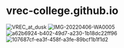 # vrec-college.github.io
![VREC_at_dusk](https://user-images.githubusercontent.com/103091328/162350518-a41aec80-ef48-47cb-a9da-5d5a7251e7a7.jpg)
![IMG-20220406-WA0005](https://user-images.githubusercontent.com/103091328/162350637-a7ff18ad-c319-4d0d-9e0b-3ea5bd24b5da.jpg)
![a62b6924-b402-49d7-a230-1b18dc22ff96](https://user-images.githubusercontent.com/103091328/162350647-262be671-e1a4-47ae-a66e-d9c7257ac37b.jpg)
![107687cf-ea3f-458f-a3fe-89bcf1b1f1d2](https://user-images.githubusercontent.com/103091328/162350651-e530d3da-a771-4d53-bded-60808fc65070.jpg)
